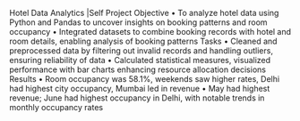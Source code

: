 Hotel Data Analytics |Self Project 
Objective • To analyze hotel data using Python and Pandas to uncover insights on booking patterns and room occupancy
• Integrated datasets to combine booking records with hotel and room details, enabling analysis of booking patterns
Tasks • Cleaned and preprocessed data by filtering out invalid records and handling outliers, ensuring reliability of data
• Calculated statistical measures, visualized performance with bar charts enhancing resource allocation decisions
Results • Room occupancy was 58.1%, weekends saw higher rates, Delhi had highest city occupancy, Mumbai led in revenue
• May had highest revenue; June had highest occupancy in Delhi, with notable trends in monthly occupancy rates
